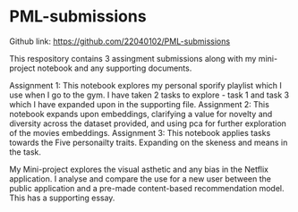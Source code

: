 # PML-submissions

Github link: https://github.com/22040102/PML-submissions

This respository contains 3 assingment submissions along with my mini-project notebook and any supporting documents.

Assignment 1: This notebook explores my personal sporify playlist which I use when I go to the gym. I have taken 2 tasks to explore - task 1 and task 3 which I have expanded upon in the supporting file.
Assignment 2: This notebook expands upon embeddings, clarifying a value for novelty and diversity across the dataset provided, and using pca for further exploration of the movies embeddings.
Assignment 3: This notebook applies tasks towards the Five personailty traits. Expanding on the skeness and means in the task.

My Mini-project explores the visual asthetic and any bias in the Netflix application. I analyse and compare the use for a new user between the public application and a pre-made content-based recommendation model. This has a supporting essay. 
